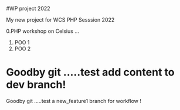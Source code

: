 #WP project 2022

My new project for WCS
PHP Sesssion 2022

0.PHP workshop on Celsius ...
1. POO 1
2. POO 2

Goodby git .....test add content to dev branch!
=======
Goodby git .....test a new_feature1 branch for workflow !